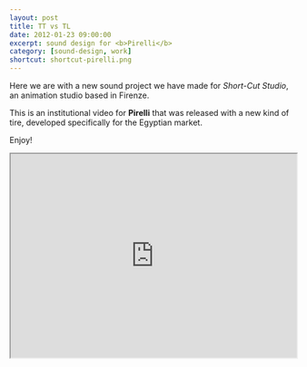 ```yaml
---
layout: post
title: TT vs TL
date: 2012-01-23 09:00:00
excerpt: sound design for <b>Pirelli</b>
category: [sound-design, work]
shortcut: shortcut-pirelli.png
---
```


Here we are with a new sound project we have made for _Short-Cut Studio_, an animation studio based in Firenze.

This is an institutional video for **Pirelli** that was released with a new kind of tire,  developed specifically for the Egyptian market.

Enjoy!

<iframe src="http://www.youtube.com/embed/0qaz0mj9uOs" width="100%" height="360" allowfullscreen></iframe>
